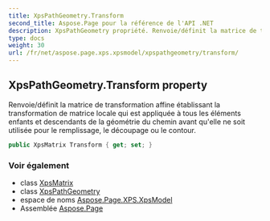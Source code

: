 ```yaml
---
title: XpsPathGeometry.Transform
second_title: Aspose.Page pour la référence de l'API .NET
description: XpsPathGeometry propriété. Renvoie/définit la matrice de transformation affine établissant la transformation de matrice locale qui est appliquée à tous les éléments enfants et descendants de la géométrie du chemin avant quelle ne soit utilisée pour le remplissage le découpage ou le contour.
type: docs
weight: 30
url: /fr/net/aspose.page.xps.xpsmodel/xpspathgeometry/transform/
---
```

## XpsPathGeometry.Transform property

Renvoie/définit la matrice de transformation affine établissant la transformation de matrice locale qui est appliquée à tous les éléments enfants et descendants de la géométrie du chemin avant qu'elle ne soit utilisée pour le remplissage, le découpage ou le contour.

```csharp
public XpsMatrix Transform { get; set; }
```

### Voir également

* class [XpsMatrix](../../xpsmatrix/)
* class [XpsPathGeometry](../)
* espace de noms [Aspose.Page.XPS.XpsModel](../../xpspathgeometry/)
* Assemblée [Aspose.Page](../../../)


